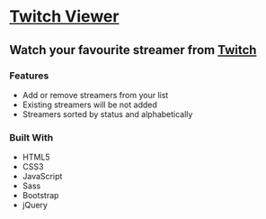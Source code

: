 # [Twitch Viewer](http://tobychow.github.io/twitch)
## Watch your favourite streamer from [Twitch](https://www.twitch.tv/directory/all)

### Features
- Add or remove streamers from your list
- Existing streamers will be not added
- Streamers sorted by status and alphabetically

### Built With
- HTML5
- CSS3
- JavaScript
- Sass
- Bootstrap
- jQuery